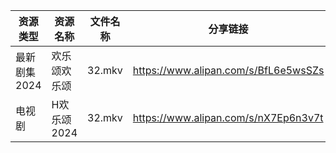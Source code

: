 | 资源类型     | 资源名称     | 文件名称   | 分享链接                                 | 更新时间                |
| -------- | -------- | ------ | ------------------------------------ | ------------------- |
| 最新剧集2024 | 欢乐颂欢乐颂   | 32.mkv | https://www.alipan.com/s/BfL6e5wsSZs | 2024-04-01 00:08:40 |
| 电视剧      | H欢乐颂2024 | 32.mkv | https://www.alipan.com/s/nX7Ep6n3v7t | 2024-04-01 00:05:36 |
